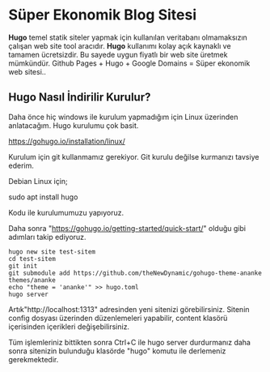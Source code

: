 # Süper Ekonomik Blog Sitesi


**Hugo** temel statik siteler yapmak için kullanılan veritabanı olmamaksızın çalışan web site tool aracıdır. **Hugo** kullanımı kolay açık kaynaklı ve tamamen ücretsizdir. Bu sayede uygun fiyatlı bir web site üretmek mümkündür. 
Github Pages + Hugo + Google Domains = Süper ekonomik web sitesi..

## Hugo Nasıl İndirilir Kurulur?
    
Daha önce hiç windows ile kurulum yapmadığım için Linux üzerinden anlatacağım. Hugo kurulumu çok basit.

https://gohugo.io/installation/linux/

Kurulum için git kullanmamız gerekiyor. Git kurulu değilse kurmanızı tavsiye ederim.

Debian Linux için;

sudo apt install hugo

Kodu ile kurulumumuzu yapıyoruz.

Daha sonra "https://gohugo.io/getting-started/quick-start/" olduğu gibi adımları takip ediyoruz.

```
hugo new site test-sitem
cd test-sitem
git init
git submodule add https://github.com/theNewDynamic/gohugo-theme-ananke themes/ananke
echo "theme = 'ananke'" >> hugo.toml
hugo server
```

Artık"http://localhost:1313" adresinden yeni sitenizi görebilirsiniz. Sitenin config dosyası üzerinden düzenlemeleri yapabilir, content klasörü içerisinden içerikleri değişebilirsiniz.

Tüm işlemleriniz bittikten sonra Ctrl+C ile hugo server durdurmanız daha sonra sitenizin bulunduğu klasörde "hugo" komutu ile derlemeniz gerekmektedir.
